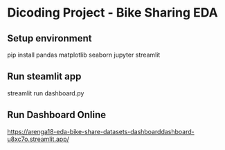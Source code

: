 # Dicoding Project - Bike Sharing EDA

## Setup environment

pip install pandas matplotlib seaborn jupyter streamlit

## Run steamlit app

streamlit run dashboard.py

## Run Dashboard Online

https://arenga18-eda-bike-share-datasets-dashboarddashboard-u8xc7o.streamlit.app/
